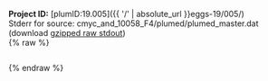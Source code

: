 **Project ID:** [plumID:19.005]({{ '/' | absolute_url }}eggs-19/005/)  
Stderr for source:  cmyc_and_10058_F4/plumed/plumed_master.dat   
(download [gzipped raw stdout](plumed_master.dat.plumed.stdout.txt.gz))  
{% raw %}
<pre>
</pre>
{% endraw %}
